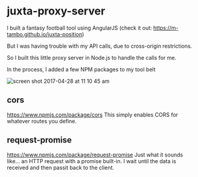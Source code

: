 # juxta-proxy-server

I built a fantasy football tool using AngularJS
(check it out: https://m-tambo.github.io/juxta-position)

But I was having trouble with my API calls, due to cross-origin restrictions.

So I built this little proxy server in Node.js to handle the calls for me.

In the process, I added a few NPM packages to my tool belt

![screen shot 2017-04-28 at 11 10 45 am](https://cloud.githubusercontent.com/assets/23462252/25537398/ef03af5e-2c03-11e7-9942-6349e9e1d449.png)

## cors
https://www.npmjs.com/package/cors
This simply enables CORS for whatever routes you define.

## request-promise
https://www.npmjs.com/package/request-promise
Just what it sounds like... an HTTP request with a promise built-in. I wait until the data is received and then passit back to the client.
